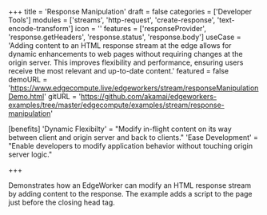 +++
title = 'Response Manipulation'
draft = false
categories = ['Developer Tools']
modules = ['streams', 'http-request', 'create-response', 'text-encode-transform']
icon = ''
features = ['responseProvider', 'response.getHeaders', 'response.status', 'response.body']
useCase = 'Adding content to an HTML response stream at the edge allows for dynamic enhancements to web pages without requiring changes at the origin server. This improves flexibility and performance, ensuring users receive the most relevant and up-to-date content.'
featured = false
demoURL = 'https://www.edgecompute.live/edgeworkers/stream/responseManipulationDemo.html'
gitURL = 'https://github.com/akamai/edgeworkers-examples/tree/master/edgecompute/examples/stream/response-manipulation'

[benefits]
	'Dynamic Flexibilty' = "Modify in-flight content on its way between client and origin server and back to clients."
	'Ease Development' = "Enable developers to modify application behavior without touching origin server logic."

+++

Demonstrates how an EdgeWorker can modify an HTML response stream by adding content to the response. The example adds a script to the page just before the closing head tag.